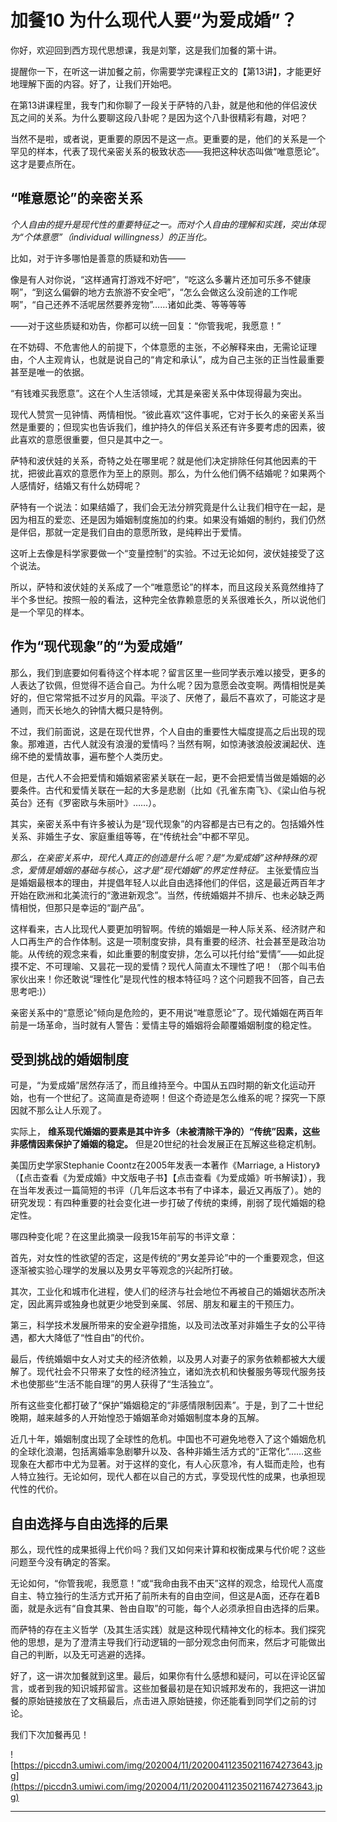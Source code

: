 # 加餐10 为什么现代人要“为爱成婚”？

你好，欢迎回到西方现代思想课，我是刘擎，这是我们加餐的第十讲。

提醒你一下，在听这一讲加餐之前，你需要学完课程正文的【第13讲】，才能更好地理解下面的内容。好了，让我们开始吧。

在第13讲课程里，我专门和你聊了一段关于萨特的八卦，就是他和他的伴侣波伏瓦之间的关系。为什么要聊这段八卦呢？是因为这个八卦很精彩有趣，对吧？

当然不是啦，或者说，更重要的原因不是这一点。更重要的是，他们的关系是一个罕见的样本，代表了现代亲密关系的极致状态——我把这种状态叫做“唯意愿论”。这才是要点所在。

## “唯意愿论”的亲密关系

 *个人自由的提升是现代性的重要特征之一。而对个人自由的理解和实践，突出体现为“个体意愿”（individual willingness）的正当化。*

比如，对于许多哪怕是善意的质疑和劝告——

像是有人对你说，“这样通宵打游戏不好吧”，“吃这么多薯片还加可乐多不健康啊”，“到这么偏僻的地方去旅游不安全吧”，“怎么会做这么没前途的工作呢啊”，“自己还养不活呢居然要养宠物”……诸如此类、等等等等

——对于这些质疑和劝告，你都可以统一回复：“你管我呢，我愿意！”

在不妨碍、不危害他人的前提下，个体意愿的主张，不必解释来由，无需论证理由，个人主观肯认，也就是说自己的“肯定和承认”，成为自己主张的正当性最重要甚至是唯一的依据。

“有钱难买我愿意”。这在个人生活领域，尤其是亲密关系中体现得最为突出。

现代人赞赏一见钟情、两情相悦。“彼此喜欢“这件事呢，它对于长久的亲密关系当然是重要的；但现实也告诉我们，维护持久的伴侣关系还有许多要考虑的因素，彼此喜欢的意愿很重要，但只是其中之一。

萨特和波伏娃的关系，奇特之处在哪里呢？就是他们决定排除任何其他因素的干扰，把彼此喜欢的意愿作为至上的原则。那么，为什么他们俩不结婚呢？如果两个人感情好，结婚又有什么妨碍呢？

萨特有一个说法：如果结婚了，我们会无法分辨究竟是什么让我们相守在一起，是因为相互的爱恋、还是因为婚姻制度施加的约束。如果没有婚姻的制约，我们仍然是伴侣，那就一定是我们自由的意愿所致，是纯粹出于爱情。

这听上去像是科学家要做一个“变量控制”的实验。不过无论如何，波伏娃接受了这个说法。

所以，萨特和波伏娃的关系成了一个“唯意愿论”的样本，而且这段关系竟然维持了半个多世纪。按照一般的看法，这种完全依靠赖意愿的关系很难长久，所以说他们是一个罕见的样本。

## 作为“现代现象”的“为爱成婚”

那么，我们到底要如何看待这个样本呢？留言区里一些同学表示难以接受，更多的人表达了钦佩，但觉得不适合自己。为什么呢？因为意愿会改变啊。两情相悦是美好的，但它常常抵不过岁月的风霜。平淡了、厌倦了，最后不喜欢了，可能这才是通则，而天长地久的钟情大概只是特例。

不过，我们前面说，这是在现代世界，个人自由的重要性大幅度提高之后出现的现象。那难道，古代人就没有浪漫的爱情吗？当然有啊，如惊涛骇浪般波澜起伏、连绵不绝的爱情故事，遍布整个人类历史。

但是，古代人不会把爱情和婚姻紧密紧关联在一起，更不会把爱情当做是婚姻的必要条件。古代和爱情关联在一起的大多是悲剧（比如《孔雀东南飞》、《梁山伯与祝英台》还有《罗密欧与朱丽叶》……）。

其实，亲密关系中有许多被认为是“现代现象”的内容都是古已有之的。包括婚外性关系、非婚生子女、家庭重组等等，在“传统社会”中都不罕见。

 *那么，在亲密关系中，现代人真正的创造是什么呢？是“为爱成婚”这种特殊的观念，爱情是婚姻的基础与核心，这才是“现代婚姻”的界定性特征。* 主张爱情应当是婚姻最根本的理由，并提倡年轻人以此自由选择他们的伴侣，这是最近两百年才开始在欧洲和北美流行的“激进新观念”。当然，传统婚姻并不排斥、也未必缺乏两情相悦，但那只是幸运的“副产品”。

这样看来，古人比现代人要更加明智啊。传统的婚姻是一种人际关系、经济财产和人口再生产的合作体制。这是一项制度安排，具有重要的经济、社会甚至是政治功能。从传统的观念来看，如此重要的制度安排，怎么可以托付给“爱情”——如此捉摸不定、不可理喻、又昙花一现的爱情？现代人简直太不理性了吧！（那个叫韦伯家伙出来！你还敢说“理性化”是现代性的根本特征吗？这个问题我不回答，自己去思考吧:)）

亲密关系中的“意愿论”倾向是危险的，更不用说“唯意愿论”了。现代婚姻在两百年前是一场革命，当时就有人警告：爱情主导的婚姻将会颠覆婚姻制度的稳定性。

## 受到挑战的婚姻制度

可是，“为爱成婚”居然存活了，而且维持至今。中国从五四时期的新文化运动开始，也有一个世纪了。这简直是奇迹啊！但这个奇迹是怎么维系的呢？探究一下原因就不那么让人乐观了。

实际上， **维系现代婚姻的要素是其中许多（未被清除干净的）“传统”因素，这些非感情因素保护了婚姻的稳定。** 但是20世纪的社会发展正在瓦解这些稳定机制。

美国历史学家Stephanie Coontz在2005年发表一本著作《Marriage, a History》（【点击查看《为爱成婚》中文版电子书】【点击查看《为爱成婚》听书解读】），我在当年发表过一篇简短的书评（几年后这本书有了中译本，最近又再版了）。她的研究发现：有四种重要的社会变化进一步打破了传统的束缚，削弱了现代婚姻的稳定性。

哪四种变化呢？在这里此摘录一段我15年前写的书评文章：

首先，对女性的性欲望的否定，这是传统的“男女差异论”中的一个重要观念，但这逐渐被实验心理学的发展以及男女平等观念的兴起所打破。

其次，工业化和城市化进程，使人们的经济与社会地位不再被自己的婚姻状态所决定，因此离异或独身也就更少地受到亲属、邻居、朋友和雇主的干预压力。

第三，科学技术发展所带来的安全避孕措施，以及司法改革对非婚生子女的公平待遇，都大大降低了“性自由”的代价。

最后，传统婚姻中女人对丈夫的经济依赖，以及男人对妻子的家务依赖都被大大缓解了。现代社会不只带来了女性的经济独立，诸如洗衣机和快餐服务等现代服务技术也使那些“生活不能自理”的男人获得了“生活独立”。

所有这些变化都打破了“保护”婚姻稳定的“非感情限制因素”。于是，到了二十世纪晚期，越来越多的人开始惶恐于婚姻革命对婚姻制度本身的瓦解。

近几十年，婚姻制度出现了全球性的危机。中国也不可避免地卷入了这个婚姻危机的全球化浪潮，包括离婚率急剧攀升以及、各种非婚生活方式的“正常化”……这些现象在大都市中尤为显著。对于这样的变化，有人心灰意冷，有人铤而走险，也有人特立独行。无论如何，现代人都在以自己的方式，享受现代性的成果，也承担现代性的代价。

## 自由选择与自由选择的后果

那么，现代性的成果抵得上代价吗？我们又如何来计算和权衡成果与代价呢？这些问题至今没有确定的答案。

无论如何，“你管我呢，我愿意！”或“我命由我不由天”这样的观念，给现代人高度自主、特立独行的生活方式开拓了前所未有的自由空间，但这是A面，还存在着B面，就是永远有“自食其果、咎由自取”的可能，每个人必须承担自由选择的后果。

而萨特的存在主义哲学（及其生活实践）就是这种现代精神文化的标本。我们探究他的思想，是为了澄清主导我们行动逻辑的一部分观念由何而来，然后才可能做出自己的判断，以及无可逃避的选择。

好了，这一讲次加餐就到这里。最后，如果你有什么感想和疑问，可以在评论区留言，或者到我的知识城邦留言。这些加餐最初是在知识城邦发布的，我把这一讲加餐的原始链接放在了文稿最后，点击进入原始链接，你还能看到同学们之前的讨论。

我们下次加餐再见！

![https://piccdn3.umiwi.com/img/202004/11/202004112350211674273643.jpg](https://piccdn3.umiwi.com/img/202004/11/202004112350211674273643.jpg)

---

